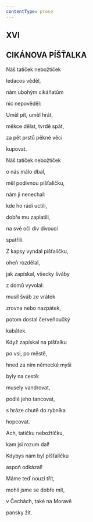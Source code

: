 ```yaml
---
contentType: prose
---
```


## XVI  

## CIKÁNOVA PÍŠŤALKA

Náš tatíček nebožtíček  

ledacos věděl,

nám ubohým cikáňatům

nic nepověděl:

Uměl pít, uměl hrát,

měkce dělat, tvrdě spát,

za pět prstů pěkné věci

kupovat.

Náš tatíček nebožtíček

o nás málo dbal,

měl podivnou píšťaličku,

nám ji nenechal:

kde ho rádi uctili,

dobře mu zaplatili,

na své oči div divoucí

spatřili.

Z kapsy vyndal píšťaličku,

oheň rozdělal,

jak zapískal, všecky šváby

z domů vyvolal:

musil šváb ze vrátek

zrovna nebo nazpátek,

potom dostal červeňoučký

kabátek.

Když zapískal na píšťalku

po vsi, po městě,

hned za ním německé myši

byly na cestě:

musely vandrovat,

podlé jeho tancovat,

s hráze chutě do rybníka

hopcovat.

Ach, tatíčku nebožtíčku,

kam jsi rozum dal!

Kdybys nám byl píšťaličku

aspoň odkázal!

Máme teď nouzi třít,

mohli jsme se dobře mít,

v Čechách, také na Moravě

pansky žít.
